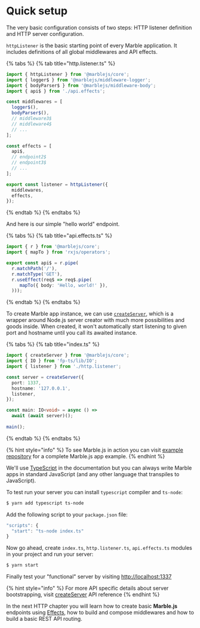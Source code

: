 # Quick setup

The very basic configuration consists of two steps: HTTP listener definition and HTTP server configuration.

`httpListener` is the basic starting point of every Marble application. It includes definitions of all global middlewares and API effects.

{% tabs %}
{% tab title="http.listener.ts" %}
```typescript
import { httpListener } from '@marblejs/core';
import { logger$ } from '@marblejs/middleware-logger';
import { bodyParser$ } from '@marblejs/middleware-body';
import { api$ } from './api.effects';

const middlewares = [
  logger$(),
  bodyParser$(),
  // middleware3$
  // middleware4$
  // ...
];

const effects = [
  api$,
  // endpoint2$
  // endpoint3$
  // ...
];

export const listener = httpListener({
  middlewares,
  effects,
});
```
{% endtab %}
{% endtabs %}

And here is our simple "hello world" endpoint.

{% tabs %}
{% tab title="api.effects.ts" %}
```typescript
import { r } from '@marblejs/core';
import { mapTo } from 'rxjs/operators';

export const api$ = r.pipe(
  r.matchPath('/'),
  r.matchType('GET'),
  r.useEffect(req$ => req$.pipe(
     mapTo({ body: 'Hello, world!' }),
  )));
```
{% endtab %}
{% endtabs %}

To create Marble app instance, we can use [`createServer`](../other/api-reference/core/createserver.md), which is a wrapper around Node.js server creator with much more possibilities and goods inside. When created, it won't automatically start listening to given port and hostname until you call its awaited instance.

{% tabs %}
{% tab title="index.ts" %}
```typescript
import { createServer } from '@marblejs/core';
import { IO } from 'fp-ts/lib/IO';
import { listener } from './http.listener';

const server = createServer({
  port: 1337,
  hostname: '127.0.0.1',
  listener,
});

const main: IO<void> = async () =>
  await (await server)();
  
main();
```
{% endtab %}
{% endtabs %}

{% hint style="info" %}
To see Marble.js in action you can visit [example repository](https://github.com/marblejs/example) for a complete Marble.js app example.
{% endhint %}

We'll use [TypeScript](https://www.typescriptlang.org/) in the documentation but you can always write Marble apps in standard JavaScript \(and any other language that transpiles to JavaScript\).

To test run your server you can install `typescript` compiler and `ts-node`:

```bash
$ yarn add typescript ts-node
```

Add the following script to your `package.json` file:

```javascript
"scripts": {
  "start": "ts-node index.ts"
}
```

Now go ahead, create `index.ts`, `http.listener.ts`, `api.effects.ts` modules in your project and run your server:

```bash
$ yarn start
```

Finally test your "functional" server by visiting [http://localhost:1337]()

{% hint style="info" %}
For more API specific details about server bootstrapping, visit [createServer](../other/api-reference/core/createserver.md) API reference
{% endhint %}

In the next HTTP chapter you will learn how to create basic **Marble.js** endpoints using [Effects](), how to build and compose middlewares and how to build a basic REST API routing.

